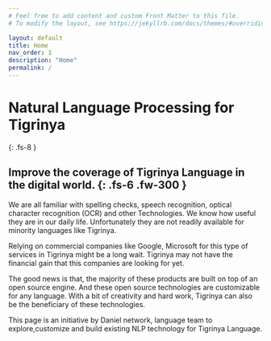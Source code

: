 ```yaml
---
# Feel free to add content and custom Front Matter to this file.
# To modify the layout, see https://jekyllrb.com/docs/themes/#overriding-theme-defaults

layout: default
title: Home
nav_order: 1
description: "Home"
permalink: /
---
```


# Natural Language Processing for Tigrinya
{: .fs-8 }

Improve the coverage of Tigrinya Language in the digital world.
{: .fs-6 .fw-300 }
---
We are all familiar with spelling checks, speech recognition, optical character recognition (OCR) and other Technologies.
We know how useful they are in our daily life. Unfortunately they are not readily available for minority languages like Tigrinya.

Relying on commercial companies like Google, Microsoft for this type of services in Tigrinya might be a long wait.
Tigrinya may not have the financial gain that this companies are looking for yet.

The good news is that, the majority of these products are built on top of an open source engine.
And these open source technologies are customizable for any language. With a bit of creativity and hard work,
Tigrinya can also be the beneficiary of these technologies.

This page is an initiative by Daniel network, language team to explore,customize and build existing NLP technology
 for Tigrinya Language.